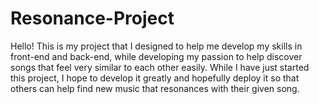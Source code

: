 # Resonance-Project

Hello! This is my project that I designed to help me develop my skills in front-end and back-end, while developing my passion to help discover songs that feel very similar to each other easily. While I have just started this project, I hope to develop it greatly and hopefully deploy it so that others can help find new music that resonances with their given song.
